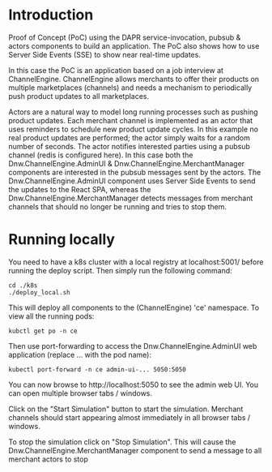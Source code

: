 # Introduction

Proof of Concept (PoC) using the DAPR service-invocation, pubsub & actors components to build an application. The PoC also shows how to use Server Side Events (SSE) to show near real-time updates.

In this case the PoC is an application based on a job interview at ChannelEngine. ChannelEngine allows merchants to offer their products on multiple marketplaces (channels) and needs a mechanism to periodically push product updates to all marketplaces.

Actors are a natural way to model long running processes such as pushing product updates. Each merchant channel is implemented as an actor that uses reminders to schedule new product update cycles. In this example no real product updates are performed; the actor simply waits for a random number of seconds. The actor notifies interested parties using a pubsub channel (redis is configured here). In this case both the Dnw.ChannelEngine.AdminUI & Dnw.ChannelEngine.MerchantManager components are interested in the pubsub messages sent by the actors. The Dnw.ChannelEngine.AdminUI component uses Server Side Events to send the updates to the React SPA, whereas the Dnw.ChannelEngine.MerchantManager detects messages from merchant channels that should no longer be running and tries to stop them.      

# Running locally

You need to have a k8s cluster with a local registry at localhost:5001/ before running the deploy script. Then simply run the following command:

```shell
cd ./k8s
./deploy_local.sh
```

This will deploy all components to the (ChannelEngine) 'ce' namespace. To view all the running pods:

```shell
kubctl get po -n ce
```

Then use port-forwarding to access the Dnw.ChannelEngine.AdminUI web application (replace ... with the pod name):

```shell
kubectl port-forward -n ce admin-ui-... 5050:5050
```

You can now browse to http://localhost:5050 to see the admin web UI. You can open multiple browser tabs / windows.

Click on the "Start Simulation" button to start the simulation. Merchant channels should start appearing almost immediately in all browser tabs / windows. 

To stop the simulation click on "Stop Simulation". This will cause the Dnw.ChannelEngine.MerchantManager component to send a message to all merchant actors to stop 

